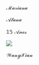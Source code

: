 ℳ𝒶𝓇𝒾𝒶𝓃𝒶

𝒜𝓁𝓊𝓃𝒶

𝟙𝟝 𝒜𝓃ℴ𝓈










![](https://media1.tenor.com/m/0l727vpa-BgAAAAC/wangxian-mo-dao-zu-shi.gif)

𝒲𝒶𝓃ℊ𝒳𝒾𝒶𝓃
